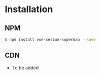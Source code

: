 # Installation

## NPM

```bash
$ npm install vue-cesium-supermap --save
```

## CDN

- To be added

<!-- ```html
<script src="https://unpkg.com/vue-baidu-map"></script>
``` -->